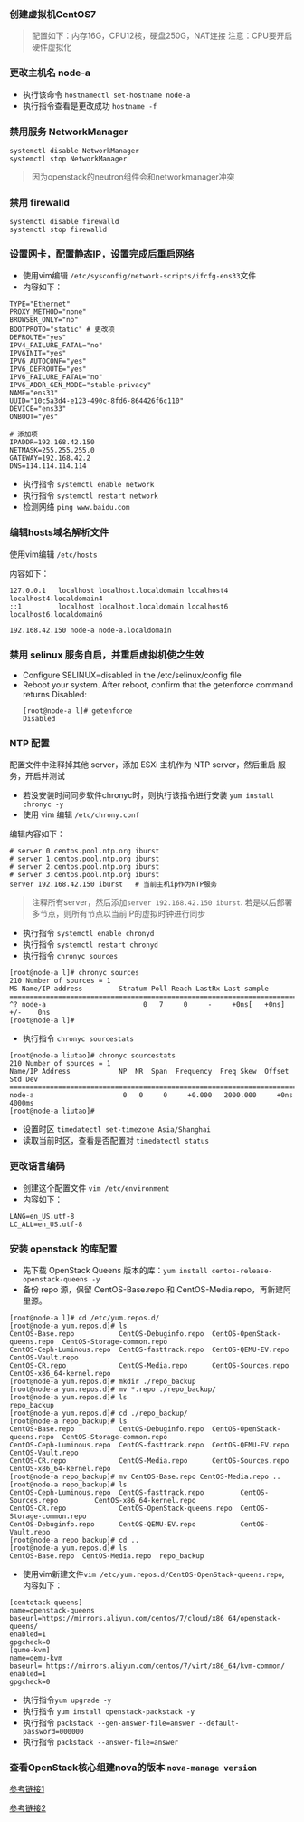 ### 创建虚拟机CentOS7
> 配置如下：内存16G，CPU12核，硬盘250G，NAT连接
> 注意：CPU要开启硬件虚拟化


### 更改主机名 node-a
- 执行该命令 `hostnamectl set-hostname node-a`
- 执行指令查看是更改成功 `hostname -f`

### 禁用服务 NetworkManager
```
systemctl disable NetworkManager
systemctl stop NetworkManager

```
> 因为openstack的neutron组件会和networkmanager冲突

### 禁用 firewalld

```
systemctl disable firewalld
systemctl stop firewalld
```

### 设置网卡，配置静态IP，设置完成后重启网络

- 使用vim编辑 `/etc/sysconfig/network-scripts/ifcfg-ens33`文件
- 内容如下：

```
TYPE="Ethernet"
PROXY_METHOD="none"
BROWSER_ONLY="no"
BOOTPROTO="static" # 更改项
DEFROUTE="yes"
IPV4_FAILURE_FATAL="no"
IPV6INIT="yes"
IPV6_AUTOCONF="yes"
IPV6_DEFROUTE="yes"
IPV6_FAILURE_FATAL="no"
IPV6_ADDR_GEN_MODE="stable-privacy"
NAME="ens33"
UUID="10c5a3d4-e123-490c-8fd6-864426f6c110"
DEVICE="ens33"
ONBOOT="yes"

# 添加项
IPADDR=192.168.42.150
NETMASK=255.255.255.0
GATEWAY=192.168.42.2
DNS=114.114.114.114                
```

- 执行指令 `systemctl enable network`
- 执行指令 `systemctl restart network`
- 检测网络 `ping www.baidu.com`

### 编辑hosts域名解析文件

使用vim编辑 `/etc/hosts` 

内容如下：

```
127.0.0.1   localhost localhost.localdomain localhost4 localhost4.localdomain4
::1         localhost localhost.localdomain localhost6 localhost6.localdomain6

192.168.42.150 node-a node-a.localdomain
```

### 禁用 selinux 服务自启，并重启虚拟机使之生效

- Configure SELINUX=disabled in the /etc/selinux/config file
- Reboot your system. After reboot, confirm that the getenforce command returns Disabled: 
  ```
  [root@node-a l]# getenforce
  Disabled
  ```

### NTP 配置

配置文件中注释掉其他 server，添加 ESXi 主机作为 NTP server，然后重启 服务，开启并测试  

- 若没安装时间同步软件chronyc时，则执行该指令进行安装 `yum install chronyc -y`
- 使用 vim 编辑 `/etc/chrony.conf`

 编辑内容如下：
```
# server 0.centos.pool.ntp.org iburst
# server 1.centos.pool.ntp.org iburst
# server 2.centos.pool.ntp.org iburst
# server 3.centos.pool.ntp.org iburst
server 192.168.42.150 iburst   # 当前主机ip作为NTP服务
```

> 注释所有server，然后添加`server 192.168.42.150 iburst`. 若是以后部署多节点，则所有节点以当前IP的虚拟时钟进行同步

- 执行指令 `systemctl enable chronyd`
- 执行指令 `systemctl restart chronyd`
- 执行指令 `chronyc sources`

```
[root@node-a l]# chronyc sources
210 Number of sources = 1
MS Name/IP address         Stratum Poll Reach LastRx Last sample               
===============================================================================
^? node-a                        0   7     0     -     +0ns[   +0ns] +/-    0ns
[root@node-a l]# 
```

- 执行指令 `chronyc sourcestats`
```
[root@node-a liutao]# chronyc sourcestats
210 Number of sources = 1
Name/IP Address            NP  NR  Span  Frequency  Freq Skew  Offset  Std Dev
==============================================================================
node-a                      0   0     0     +0.000   2000.000     +0ns  4000ms
[root@node-a liutao]# 
```

- 设置时区 `timedatectl set-timezone Asia/Shanghai`
- 读取当前时区，查看是否配置对 `timedatectl status`

### 更改语言编码
- 创建这个配置文件 `vim /etc/environment`
- 内容如下：
```
LANG=en_US.utf-8
LC_ALL=en_US.utf-8     
```

### 安装 openstack 的库配置
- 先下载 OpenStack Queens 版本的库：`yum install centos-release-openstack-queens -y`
- 备份 repo 源，保留 CentOS-Base.repo 和 CentOS-Media.repo，再新建阿里源。

```
[root@node-a l]# cd /etc/yum.repos.d/
[root@node-a yum.repos.d]# ls
CentOS-Base.repo           CentOS-Debuginfo.repo  CentOS-OpenStack-queens.repo  CentOS-Storage-common.repo
CentOS-Ceph-Luminous.repo  CentOS-fasttrack.repo  CentOS-QEMU-EV.repo           CentOS-Vault.repo
CentOS-CR.repo             CentOS-Media.repo      CentOS-Sources.repo           CentOS-x86_64-kernel.repo
[root@node-a yum.repos.d]# mkdir ./repo_backup
[root@node-a yum.repos.d]# mv *.repo ./repo_backup/
[root@node-a yum.repos.d]# ls
repo_backup
[root@node-a yum.repos.d]# cd ./repo_backup/
[root@node-a repo_backup]# ls
CentOS-Base.repo           CentOS-Debuginfo.repo  CentOS-OpenStack-queens.repo  CentOS-Storage-common.repo
CentOS-Ceph-Luminous.repo  CentOS-fasttrack.repo  CentOS-QEMU-EV.repo           CentOS-Vault.repo
CentOS-CR.repo             CentOS-Media.repo      CentOS-Sources.repo           CentOS-x86_64-kernel.repo
[root@node-a repo_backup]# mv CentOS-Base.repo CentOS-Media.repo ..
[root@node-a repo_backup]# ls
CentOS-Ceph-Luminous.repo  CentOS-fasttrack.repo         CentOS-Sources.repo         CentOS-x86_64-kernel.repo
CentOS-CR.repo             CentOS-OpenStack-queens.repo  CentOS-Storage-common.repo
CentOS-Debuginfo.repo      CentOS-QEMU-EV.repo           CentOS-Vault.repo
[root@node-a repo_backup]# cd ..
[root@node-a yum.repos.d]# ls
CentOS-Base.repo  CentOS-Media.repo  repo_backup
```

-  使用vim新建文件`vim /etc/yum.repos.d/CentOS-OpenStack-queens.repo`, 内容如下：

```
[centotack-queens]
name=openstack-queens
baseurl=https://mirrors.aliyun.com/centos/7/cloud/x86_64/openstack-queens/
enabled=1
gpgcheck=0
[qume-kvm]
name=qemu-kvm
baseurl= https://mirrors.aliyun.com/centos/7/virt/x86_64/kvm-common/
enabled=1
gpgcheck=0
```
- 执行指令`yum upgrade -y`
- 执行指令 `yum install openstack-packstack -y`
- 执行指令 `packstack --gen-answer-file=answer --default-password=000000`
- 执行指令 `packstack --answer-file=answer`

### 查看OpenStack核心组建nova的版本 `nova-manage version`

[参考链接1](https://www.liquidweb.com/kb/openstack-installation/)

[参考链接2](https://www.golinuxcloud.com/openstack-installation-packstack-centos-linux-7/)


  



  





